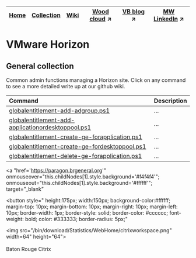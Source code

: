 |[Home](https://github.com/virtualizebrief)|[Collection](https://github.com/virtualizebrief/collection/blob/main/readme.md)|[Wiki](https://github.com/virtualizebrief/home/wiki)|[Wood cloud](https://marketplace.woodcloud.one/) :arrow_upper_right:|[VB blog](https://virtualizebrief.woodcloud.one/) :arrow_upper_right:|[MW LinkedIn](https://www.linkedin.com/in/michaelcharleswood/) :arrow_upper_right:
|---|---|---|---|---|---|

# VMware Horizon
## General collection <br>
Common admin functions managing a Horizon site. Click on any command to see a more detailed write up at our github wiki.

| Command | Description |
| :--- | :--- |
| [globalentitlement-add-adgroup.ps1](globalentitlement-add-adgroup.ps1) | ... |
| [globalentitlement-add-applicationordesktoppool.ps1](globalentitlement-add-applicationordesktoppool.ps1) | ... |
| [globalentitlement-create-ge-forapplication.ps1](globalentitlement-create-ge-forapplication.ps1) | ... |
| [globalentitlement-create-ge-fordesktoppool.ps1](globalentitlement-create-ge-fordesktoppool.ps1) | ... |
| [globalentitlement-delete-ge-forapplication.ps1](globalentitlement-delete-ge-forapplication.ps1) | ... |

<!--Baton Rouge Citrix-->
<a "href='https://paragon.brgeneral.org'"
  onmouseover="this.childNodes[1].style.background='#f4f4f4'";
  onmouseout="this.childNodes[1].style.background='#ffffff'";
  target=”_blank”
>
<button style="
  height:175px; width:150px;
  background-color:#ffffff;
  margin-top: 10px;
  margin-bottom: 10px;
  margin-right: 10px;
  margin-left: 10px;
  border-width: 1px;
  border-style: solid;
  border-color: #cccccc;
  font-weight: bold;
  color: #333333;
  border-radius: 5px;"
>
<img src="/bin/download/Statistics/WebHome/citrixworkspace.png" width=64" height="64"><br><br>
Baton Rouge Citrix<br><br></button></a>
